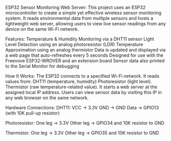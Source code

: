   ESP32 Sensor Monitoring Web Server:
This project uses an ESP32 microcontroller to create a simple yet effective wireless sensor monitoring system. It reads environmental data from multiple sensors and hosts a lightweight web server, allowing users to view live sensor readings from any device on the same Wi-Fi network.

  Features:
Temperature & Humidity Monitoring via a DHT11 sensor
Light Level Detection using an analog photoresistor (LDR)
Temperature Approximation using an analog thermistor
Data is updated and displayed via a web page that auto-refreshes every 5 seconds
Designed for use with the Freenove ESP32-WROVER and an extension board
Sensor data also printed to the Serial Monitor for debugging

  How It Works:
The ESP32 connects to a specified Wi-Fi network.
It reads values from:
DHT11 (temperature, humidity)
Photoresistor (light level). 
Thermistor (raw temperature-related value).
It starts a web server at the assigned local IP address. 
Users can view sensor data by visiting this IP in any web browser on the same network.

  
  Hardware Connections:
DHT11:
VCC → 3.3V
GND → GND
Data → GPIO13 (with 10K pull-up resistor)

Photoresistor:
One leg → 3.3V
Other leg → GPIO34 and 10K resistor to GND

Thermistor:
One leg → 3.3V
Other leg → GPIO35 and 10K resistor to GND
